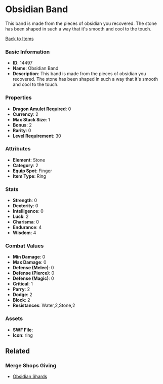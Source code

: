 # Obsidian Band

This band is made from the pieces of obsidian you recovered. The stone has been shaped in such a way that it's smooth and cool to the touch.

[Back to Items](../items.md)

### Basic Information

- **ID**: 14497
- **Name**: Obsidian Band
- **Description**: This band is made from the pieces of obsidian you recovered. The stone has been shaped in such a way that it&#039;s smooth and cool to the touch.

### Properties

- **Dragon Amulet Required**: 0
- **Currency**: 2
- **Max Stack Size**: 1
- **Bonus**: 2
- **Rarity**: 0
- **Level Requirement**: 30

### Attributes

- **Element**: Stone
- **Category**: 2
- **Equip Spot**: Finger
- **Item Type**: Ring

### Stats

- **Strength**: 0
- **Dexterity**: 0
- **Intelligence**: 0
- **Luck**: 2
- **Charisma**: 0
- **Endurance**: 4
- **Wisdom**: 4

### Combat Values

- **Min Damage**: 0
- **Max Damage**: 0
- **Defense (Melee)**: 0
- **Defense (Pierce)**: 0
- **Defense (Magic)**: 0
- **Critical**: 1
- **Parry**: 2
- **Dodge**: 2
- **Block**: 2
- **Resistances**: Water,2,Stone,2

### Assets

- **SWF File**: 
- **Icon**: ring

## Related

### Merge Shops Giving

- [Obsidian Shards](../merge-shops/240-obsidian-shards.md)

